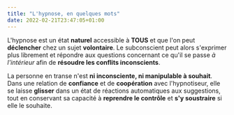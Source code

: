 ```yaml
---
title: "L'hypnose, en quelques mots"
date: 2022-02-21T23:47:05+01:00
---
```

L'hypnose est un état **naturel** accessible à **TOUS** et que l'on peut **déclencher** chez un sujet **volontaire**.
Le subconscient peut alors s'exprimer plus librement et
répondre aux questions concernant ce qu'il se passe <i>à l'intérieur</i>
afin de **résoudre les conflits inconscients**.

La personne en transe n'est **ni inconsciente, ni manipulable à souhait**.
Dans une relation de **confiance** et de **coopération** avec l'hypnotiseur,
elle se laisse **glisser** dans un état de réactions automatiques aux suggestions,
tout en conservant sa capacité à **reprendre le contrôle** et **s'y soustraire** si elle le souhaite.
